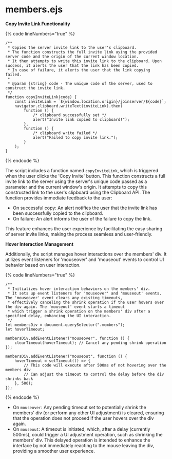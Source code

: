 # members.ejs

**Copy Invite Link Functionality**

{% code lineNumbers="true" %}
```ejs
/**
 * Copies the server invite link to the user's clipboard.
 * The function constructs the full invite link using the provided server code and the origin of the current window location.
 * It then attempts to write this invite link to the clipboard. Upon success, it alerts the user that the link has been copied.
 * In case of failure, it alerts the user that the link copying failed.
 *
 * @param {string} code - The unique code of the server, used to construct the invite link.
 */
function copyInviteLink(code) {
	const inviteLink = `${window.location.origin}/joinserver/${code}`;
	navigator.clipboard.writeText(inviteLink).then(
		function () {
			/* clipboard successfully set */
			alert("Invite link copied to clipboard!");
		},
		function () {
			/* clipboard write failed */
			alert("Failed to copy invite link.");
		}
	);
}
```
{% endcode %}

The script includes a function named `copyInviteLink`, which is triggered when the user clicks the 'Copy Invite' button. This function constructs a full invite link to the server using the server's unique code passed as a parameter and the current window's origin. It attempts to copy this constructed link to the user's clipboard using the Clipboard API. The function provides immediate feedback to the user:

* On successful copy: An alert notifies the user that the invite link has been successfully copied to the clipboard.
* On failure: An alert informs the user of the failure to copy the link.

This feature enhances the user experience by facilitating the easy sharing of server invite links, making the process seamless and user-friendly.

**Hover Interaction Management**

Additionally, the script manages hover interactions over the members' div. It utilizes event listeners for 'mouseover' and 'mouseout' events to control UI behavior based on user interaction.

{% code lineNumbers="true" %}
```ejs
/**
 * Initializes hover interaction behaviors on the members' div.
 * It sets up event listeners for 'mouseover' and 'mouseout' events. The 'mouseover' event clears any existing timeouts,
 * effectively canceling the shrink operation if the user hovers over the div again. The 'mouseout' event starts a timeout
 * which trigger a shrink operation on the members' div after a specified delay, enhancing the UI interaction.
 */
let membersDiv = document.querySelector(".members");
let hoverTimeout;

membersDiv.addEventListener("mouseover", function () {
	clearTimeout(hoverTimeout); // Cancel any pending shrink operation
});

membersDiv.addEventListener("mouseout", function () {
	hoverTimeout = setTimeout(() => {
		// This code will execute after 500ms of not hovering over the members div
		// Can adjust the timeout to control the delay before the div shrinks back
	}, 500);
});
```
{% endcode %}

* On `mouseover`: Any pending timeout set to potentially shrink the members' div (or perform any other UI adjustment) is cleared, ensuring that the operation does not proceed if the user hovers over the div again.
* On `mouseout`: A timeout is initiated, which, after a delay (currently 500ms), could trigger a UI adjustment operation, such as shrinking the members' div. This delayed operation is intended to enhance the interface by not immediately reacting to the mouse leaving the div, providing a smoother user experience.
